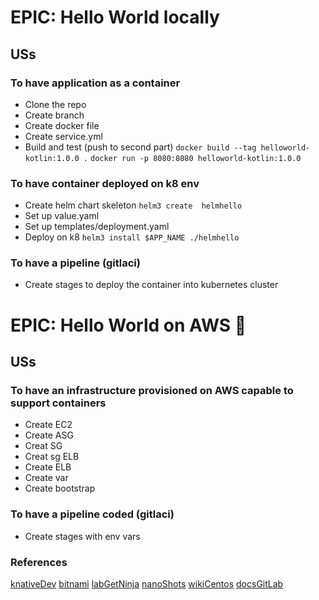# EPIC: Hello World locally

## USs

### To have application as a container

* Clone the repo
* Create branch
* Create docker file
* Create service.yml
* Build and test (push to second part) 
`docker build --tag helloworld-kotlin:1.0.0 .`
`docker run -p 8080:8080 helloworld-kotlin:1.0.0`

### To have container deployed on k8 env

* Create helm chart skeleton
`helm3 create  helmhello`
* Set up value.yaml
* Set up templates/deployment.yaml
* Deploy on k8
`helm3 install $APP_NAME ./helmhello`

### To have a pipeline (gitlaci)

* Create stages to deploy the container into kubernetes cluster

# EPIC: Hello World on AWS :rocket:

## USs

### To have an infrastructure provisioned on AWS capable to support containers

* Create EC2
* Create ASG
* Creat SG
* Creat sg ELB
* Create ELB
* Create var
* Create bootstrap

### To have a pipeline coded (gitlaci)

* Create stages with env vars

### References

[knativeDev](https://knative.dev/v0.13-docs/serving/samples/hello-world/helloworld-kotlin/)
[bitnami](https://docs.bitnami.com/tutorials/deploy-go-application-kubernetes-helm)
[labGetNinja](https://labs.getninjas.com.br/construa-um-c%C3%B3digo-reutiliz%C3%A1vel-no-terraform-com-a-ajuda-de-m%C3%B3dulos-6894a507735b)
[nanoShots](https://www.nanoshots.com.br/2017/12/realizando-deploys-em-auto-scaling.html)
[wikiCentos](https://wiki.centos.org/Cloud/AWS)
[docsGitLab](https://docs.gitlab.com/ee/user/markdown.html#url-auto-linking)